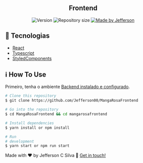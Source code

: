 <h2 align="center">
 Frontend
</h2>

<p align="center">
  <img alt="Version" src="https://img.shields.io/badge/version-1.0-brightgreen">
  <img alt="Repository size" src="https://img.shields.io/github/repo-size/Jefferson00/lovepetswebbeta">
  <a href="https://www.linkedin.com/in/jefferson-c-silva-aa1b7b1a9/">
    <img alt="Made by Jefferson" src="https://img.shields.io/badge/made%20by-Jefferson-blue">
  </a>
</p>

## 🚀 Tecnologias

- [React](https://pt-br.reactjs.org/)
- [Typescript](https://www.typescriptlang.org/)
- [StyledComponents](https://styled-components.com/)

## ℹ️ How To Use

Primeiro, tenha o ambiente [Backend instalado e configurado](https://github.com/Jefferson00/MangaRosaBackend/tree/master). 


```bash
# Clone this repository
$ git clone https://github.com/Jefferson00/MangaRosaFrontend

# Go into the repository
$ cd MangaRosaFrontend && cd mangarosafrontend

# Install dependencies
$ yarn install or npm install

# Run
# development
$ yarn start or npm run start
```

Made with ♥ by Jefferson C Silva :wave: [Get in touch!](https://www.linkedin.com/in/jefferson-c-silva)
